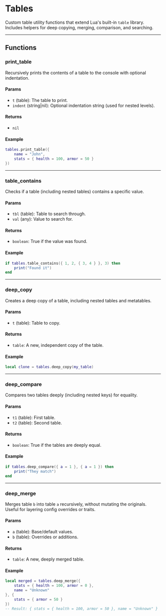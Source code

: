 # Tables

Custom table utility functions that extend Lua's built-in `table` library.  
Includes helpers for deep copying, merging, comparison, and searching.

---

## Functions

### print_table

Recursively prints the contents of a table to the console with optional indentation.

#### Params

* `t` (table): The table to print.
* `indent` (string|nil): Optional indentation string (used for nested levels).

#### Returns

* `nil`

#### Example

```lua
tables.print_table({
    name = "John",
    stats = { health = 100, armor = 50 }
})
```

---

### table_contains

Checks if a table (including nested tables) contains a specific value.

#### Params

* `tbl` (table): Table to search through.
* `val` (any): Value to search for.

#### Returns

* `boolean`: True if the value was found.

#### Example

```lua
if tables.table_contains({ 1, 2, { 3, 4 } }, 3) then
    print("Found it")
end
```

---

### deep_copy

Creates a deep copy of a table, including nested tables and metatables.

#### Params

* `t` (table): Table to copy.

#### Returns

* `table`: A new, independent copy of the table.

#### Example

```lua
local clone = tables.deep_copy(my_table)
```

---

### deep_compare

Compares two tables deeply (including nested keys) for equality.

#### Params

* `t1` (table): First table.
* `t2` (table): Second table.

#### Returns

* `boolean`: True if the tables are deeply equal.

#### Example

```lua
if tables.deep_compare({ a = 1 }, { a = 1 }) then
    print("They match")
end
```

---

### deep_merge

Merges table `b` into table `a` recursively, without mutating the originals.
Useful for layering config overrides or traits.

#### Params

* `a` (table): Base/default values.
* `b` (table): Overrides or additions.

#### Returns

* `table`: A new, deeply merged table.

#### Example

```lua
local merged = tables.deep_merge({
    stats = { health = 100, armor = 0 },
    name = "Unknown"
}, {
    stats = { armor = 50 }
})
-- Result: { stats = { health = 100, armor = 50 }, name = "Unknown" }
```